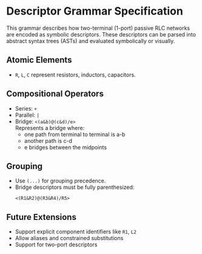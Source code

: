 # Descriptor Grammar Specification

This grammar describes how two-terminal (1-port) passive RLC networks are encoded as symbolic descriptors. These descriptors can be parsed into abstract syntax trees (ASTs) and evaluated symbolically or visually.

## Atomic Elements
- `R`, `L`, `C` represent resistors, inductors, capacitors.

## Compositional Operators
- Series: `+`
- Parallel: `|`
- Bridge: `<(a&b)@(c&d)/e>`  
  Represents a bridge where:
  - one path from terminal to terminal is a-b
  - another path is c-d
  - e bridges between the midpoints

## Grouping
- Use `(...)` for grouping precedence.
- Bridge descriptors must be fully parenthesized:
  ```
  <(R1&R2)@(R3&R4)/R5>
  ```

## Future Extensions
- Support explicit component identifiers like `R1`, `L2`
- Allow aliases and constrained substitutions
- Support for two-port descriptors